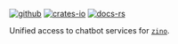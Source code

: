 [![github]](https://github.com/zino-rs/zino)
[![crates-io]](https://crates.io/crates/zino-chatbot)
[![docs-rs]](https://docs.rs/zino-chatbot)

[github]: https://img.shields.io/badge/github-8da0cb?labelColor=555555&logo=github
[crates-io]: https://img.shields.io/badge/crates.io-fc8d62?labelColor=555555&logo=rust
[docs-rs]: https://img.shields.io/badge/docs.rs-66c2a5?labelColor=555555&logo=docs.rs

Unified access to chatbot services for [`zino`].

[`zino`]: https://github.com/zino-rs/zino
